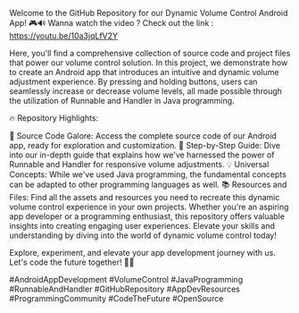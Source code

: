 Welcome to the GitHub Repository for our Dynamic Volume Control Android App! 🎮🔊
Wanna  watch the video ? Check out the link : https://youtu.be/10a3jqLfV2Y

Here, you'll find a comprehensive collection of source code and project files that power our volume control solution. In this project, we demonstrate how to create an Android app that introduces an intuitive and dynamic volume adjustment experience. By pressing and holding buttons, users can seamlessly increase or decrease volume levels, all made possible through the utilization of Runnable and Handler in Java programming.

🔥 Repository Highlights:

📱 Source Code Galore: Access the complete source code of our Android app, ready for exploration and customization.
🎉 Step-by-Step Guide: Dive into our in-depth guide that explains how we've harnessed the power of Runnable and Handler for responsive volume adjustments.
💡 Universal Concepts: While we've used Java programming, the fundamental concepts can be adapted to other programming languages as well.
📚 Resources and Files: Find all the assets and resources you need to recreate this dynamic volume control experience in your own projects.
Whether you're an aspiring app developer or a programming enthusiast, this repository offers valuable insights into creating engaging user experiences. Elevate your skills and understanding by diving into the world of dynamic volume control today!

Explore, experiment, and elevate your app development journey with us. Let's code the future together! 🚀🌐


#AndroidAppDevelopment #VolumeControl #JavaProgramming #RunnableAndHandler #GitHubRepository #AppDevResources #ProgrammingCommunity #CodeTheFuture #OpenSource 
